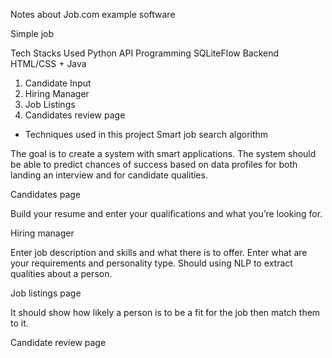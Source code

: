 Notes about Job.com example software 

Simple job

Tech Stacks Used
Python API Programming
SQLiteFlow Backend
HTML/CSS + Java 

1. Candidate Input
2. Hiring Manager
3. Job Listings
4. Candidates review page



* Techniques used in this project 
Smart job search algorithm 

The goal is to create a system with smart applications. The system should be able to predict chances of success based on data profiles for both landing an interview and for candidate qualities. 

Candidates page 

Build your resume and enter your qualifications and what you’re looking for. 

Hiring manager

Enter job description and skills and what there is to offer. Enter what are your requirements and personality type. Should using NLP to extract qualities about a person. 

Job listings page

It should show how likely a person is to be a fit for the job then match them to it. 

Candidate review page 

